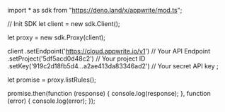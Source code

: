 import * as sdk from "https://deno.land/x/appwrite/mod.ts";

// Init SDK
let client = new sdk.Client();

let proxy = new sdk.Proxy(client);

client
    .setEndpoint('https://cloud.appwrite.io/v1') // Your API Endpoint
    .setProject('5df5acd0d48c2') // Your project ID
    .setKey('919c2d18fb5d4...a2ae413da83346ad2') // Your secret API key
;


let promise = proxy.listRules();

promise.then(function (response) {
    console.log(response);
}, function (error) {
    console.log(error);
});